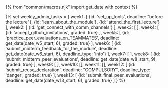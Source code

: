 {% from "common/macros.njk" import get_date with context %}

{% set weekly_admin_tasks = {
week1: [
  {id: 'set_up_tools', deadline: "before the lecture"},
  {id: 'learn_about_the_module'},
  {id: 'attend_the_first_lecture'}
],
week2: [
  {id: 'get_connect_with_comm_channels'}
],
week3: [
],
week4: [
  {id: 'accept_github_invitations', graded: true}
],
week5: [
  {id: 'practice_peer_evaluations_on_TEAMMATES', deadline: get_date(date_w5_start, 6), graded: true}
],
week6: [
  {id: 'submit_midterm_feedback_for_the_module', deadline: get_date(date_w6_start, 6), deadline_type: 'info'}
],
week7: [
],
week8: [
  {id: 'submit_midterm_peer_evaluations', deadline: get_date(date_w8_start, 9), graded: true}
],
week9: [
],
week10: [],
week11: [],
week12: [
  {id: 'submit_reuse_declaration', deadline: "COMPULSORY", deadline_type: 'danger', graded: true}
],
week13: [
  {id: 'submit_final_peer_evaluations', deadline: get_date(date_w13_start, 6), graded: true}
]
} %}
